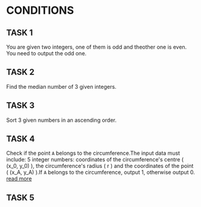 # CONDITIONS

## TASK 1
You are given two integers, one of them is odd and theother one is even.
You need to output the odd one.

## TASK 2
Find the median number of 3 given integers.

## TASK 3
Sort 3 given numbers in an ascending order.

## TASK 4
Check if the point `A` belongs to the circumference.The input data must include:
5 integer numbers: coordinates of the circumference's centre \( (x_0, y_0) \), the circumference's radius \( r \) and the coordinates of the point \( (x_A, y_A) \).If `A` belongs to the circumference, output 1, otherwise output 0. <a href="https://www.geeksforgeeks.org/find-if-a-point-lies-inside-outside-or-on-the-circumcircle-of-three-points-a-b-c/">read more</a>

## TASK 5
